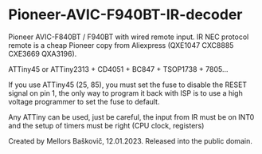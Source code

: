 # Pioneer-AVIC-F940BT-IR-decoder

Pioneer AVIC-F840BT / F940BT with wired remote input. IR NEC protocol remote is a cheap Pioneer copy from Aliexpress (QXE1047 CXC8885 CXE3669 QXA3196).

ATTiny45 or ATTiny2313 + CD4051 + BC847 + TSOP1738 + 7805...

If you use ATTiny45 (25, 85), you must set the fuse to disable the RESET signal on pin 1,
the only way to program it back with ISP is to use a high voltage programmer to set the fuse to default.

Any ATTiny can be used, just be careful, the input from IR must be on INT0 and the setup of timers must be right (CPU clock, registers)
  
Created by Mellors Baškovič, 12.01.2023.
Released into the public domain.

